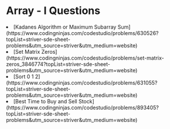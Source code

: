 # Array - I Questions

<li>[Kadanes Algorithm or Maximum Subarray Sum](https://www.codingninjas.com/codestudio/problems/630526?topList=striver-sde-sheet-problems&utm_source=striver&utm_medium=website)

<li>[Set Matrix Zeros](https://www.codingninjas.com/codestudio/problems/set-matrix-zeros_3846774?topList=striver-sde-sheet-problems&utm_source=striver&utm_medium=website)</li>

<li>[Sort 0 1 2](https://www.codingninjas.com/codestudio/problems/631055?topList=striver-sde-sheet-problems&utm_source=striver&utm_medium=website)</li>

<li>[Best Time to Buy and Sell Stock](https://www.codingninjas.com/codestudio/problems/893405?topList=striver-sde-sheet-problems&utm_source=striver&utm_medium=website)</li>
